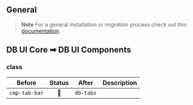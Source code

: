 <!--
SPDX-FileCopyrightText: 2025 DB Systel GmbH

SPDX-License-Identifier: Apache-2.0
-->

## General

> **Note**
> For a general installation or migration process check out this [documentation](https://www.npmjs.com/package/@db-ui/components).

## DB UI Core ➡ DB UI Components

### class

| Before        | Status | After     | Description |
| ------------- | :----: | --------- | ----------- |
| `cmp-tab-bar` |   🔁   | `db-tabs` |             |
